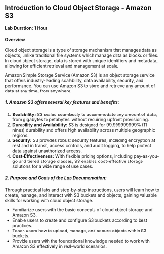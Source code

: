 ## Introduction to Cloud Object Storage - Amazon S3 
#### Lab Duration: 1 Hour 
#### Overview
Cloud object storage is a type of storage mechanism that manages data as objects, unlike traditional file systems which manage data as blocks or files. In cloud object storage, data is stored with unique identifiers and metadata, allowing for efficient retrieval and management at scale.

Amazon Simple Storage Service (Amazon S3) is an object storage service that offers industry-leading scalability, data availability, security, and performance. You can use Amazon S3 to store and retrieve any amount of data at any time, from anywhere.


##### 1. Amazon S3 offers several key features and benefits:

1. **Scalability:** S3 scales seamlessly to accommodate any amount of data, from gigabytes to petabytes, without requiring upfront provisioning.
2. **Durability and Availability:** S3 is designed for 99.999999999% (11 nines) durability and offers high availability across multiple geographic regions.
3. **Security:** S3 provides robust security features, including encryption at rest and in transit, access controls, and audit logging, to help protect data against unauthorized access.
4. **Cost-Effectiveness:** With flexible pricing options, including pay-as-you-go and tiered storage classes, S3 enables cost-effective storage solutions for a wide range of use cases.

##### 2. Purpose and Goals of the Lab Documentation:
Through practical labs and step-by-step instructions, users will learn how to create, manage, and interact with S3 buckets and objects, gaining valuable skills for working with cloud object storage.

- Familiarize users with the basic concepts of cloud object storage and Amazon S3.
- Enable users to create and configure S3 buckets according to best practices.
- Teach users how to upload, manage, and secure objects within S3 buckets.
- Provide users with the foundational knowledge needed to work with Amazon S3 effectively in real-world scenarios.
    
